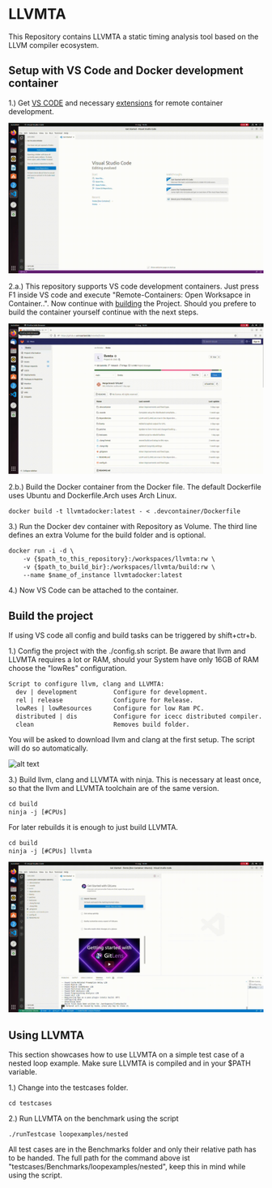 # LLVMTA

This Repository contains LLVMTA a static timing analysis tool based on the LLVM compiler ecosystem.

## Setup with VS Code and Docker development container

1.) Get [VS CODE](https://code.visualstudio.com/) and necessary [extensions](https://code.visualstudio.com/docs/remote/remote-overview) for remote container development.

![alt text](img/extension.gif)

2.a.) This repository supports VS code development containers. Just press F1 inside VS code and execute "Remote-Containers: Open Worksapce in Container..". Now continue with [building](#build-the-project)  the Project. Should you prefere to build the container yourself continue with the next steps.

![alt text](img/open.gif)

2.b.) Build the Docker container from the Docker file. The default Dockerfile uses Ubuntu and Dockerfile.Arch uses Arch Linux.

```
docker build -t llvmtadocker:latest - < .devcontainer/Dockerfile
```
3.) Run the Docker dev container with Repository as Volume. The third line defines an extra Volume for the build folder and is optional.
```
docker run -i -d \
	-v {$path_to_this_repository}:/workspaces/llvmta:rw \
	-v {$path_to_build_bir}:/workspaces/llvmta/build:rw \
	--name $name_of_instance llvmtadocker:latest
```
4.) Now VS Code can be attached to the container.


## Build the project

If using VS code all config and build tasks can be triggered by shift+ctr+b.

1.) Config the project with the ./config.sh script. Be aware that llvm and LLVMTA requires a lot or RAM, should your System have only 16GB of RAM choose the "lowRes" configuration.
```
Script to configure llvm, clang and LLVMTA:
  dev | development          Configure for development.
  rel | release              Configure for Release.
  lowRes | lowResources      Configure for low Ram PC.
  distributed | dis          Configure for icecc distributed compiler.
  clean                      Removes build folder.
```
You will be asked to download llvm and clang at the first setup. The script will do so automatically.

![alt text](img/config.gif)

3.) Build llvm, clang and LLVMTA with ninja. This is necessary at least once, so that the llvm and LLVMTA toolchain are of the same version.
```
cd build
ninja -j [#CPUs]
```
For later rebuilds it is enough to just build LLVMTA.
```
cd build
ninja -j [#CPUs] llvmta
```

![alt text](img/build.gif)

## Using LLVMTA
This section showcases how to use LLVMTA on a simple test case of a nested loop example. Make sure LLVMTA is compiled and in your $PATH variable.

1.) Change into the testcases folder.
```
cd testcases
```
2.) Run LLVMTA on the benchmark using the script
```
./runTestcase loopexamples/nested
```
All test cases are in the Benchmarks folder and only their relative path has to be handed. The full path for the command above ist "testcases/Benchmarks/loopexamples/nested", keep this in mind while using the script.
